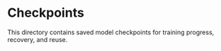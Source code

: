# Checkpoints

This directory contains saved model checkpoints for training progress, recovery, and reuse.